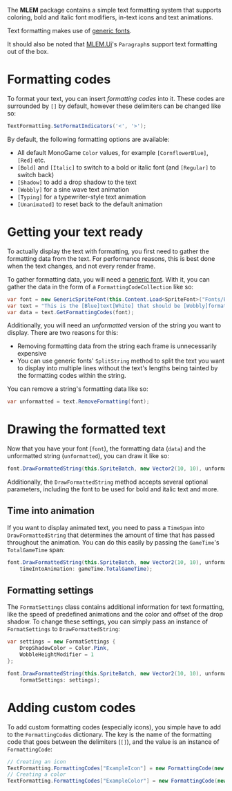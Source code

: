 The **MLEM** package contains a simple text formatting system that supports coloring, bold and italic font modifiers, in-text icons and text animations.

Text formatting makes use of [generic fonts](https://github.com/Ellpeck/MLEM/wiki/Font-Extensions).

It should also be noted that [MLEM.Ui](https://github.com/Ellpeck/MLEM/wiki/MLEM.Ui)'s `Paragraph`s support text formatting out of the box.

# Formatting codes
To format your text, you can insert *formatting codes* into it. These codes are surrounded by `[]` by default, however these delimiters can be changed like so:
```cs
TextFormatting.SetFormatIndicators('<', '>');
```

By default, the following formatting options are available:
- All default MonoGame `Color` values, for example `[CornflowerBlue]`, `[Red]` etc.
- `[Bold]` and `[Italic]` to switch to a bold or italic font (and `[Regular]` to switch back)
- `[Shadow]` to add a drop shadow to the text
- `[Wobbly]` for a sine wave text animation
- `[Typing]` for a typewriter-style text animation
- `[Unanimated]` to reset back to the default animation

# Getting your text ready
To actually display the text with formatting, you first need to gather the formatting data from the text. For performance reasons, this is best done when the text changes, and not every render frame.

To gather formatting data, you will need a [generic font](https://github.com/Ellpeck/MLEM/wiki/Font-Extensions). With it, you can gather the data in the form of a `FormattingCodeCollection` like so:
```cs
var font = new GenericSpriteFont(this.Content.Load<SpriteFont>("Fonts/ExampleFont"));
var text = "This is the [Blue]text[White] that should be [Wobbly]formatted[Unanimated].";
var data = text.GetFormattingCodes(font);
```

Additionally, you will need an *unformatted* version of the string you want to display. There are two reasons for this:
- Removing formatting data from the string each frame is unnecessarily expensive
- You can use generic fonts' `SplitString` method to split the text you want to display into multiple lines without the text's lengths being tainted by the formatting codes within the string.

You can remove a string's formatting data like so:
```cs
var unformatted = text.RemoveFormatting(font);
```

# Drawing the formatted text
Now that you have your font (`font`), the formatting data (`data`) and the unformatted string (`unformatted`), you can draw it like so:
```cs
font.DrawFormattedString(this.SpriteBatch, new Vector2(10, 10), unformatted, data, Color.White, scale: 1);
```

Additionally, the `DrawFormattedString` method accepts several optional parameters, including the font to be used for bold and italic text and more.

## Time into animation
If you want to display animated text, you need to pass a `TimeSpan` into `DrawFormattedString` that determines the amount of time that has passed throughout the animation. You can do this easily by passing the `GameTime`'s `TotalGameTime` span:
```cs
font.DrawFormattedString(this.SpriteBatch, new Vector2(10, 10), unformatted, data, Color.White, scale: 1,
    timeIntoAnimation: gameTime.TotalGameTime);
```

## Formatting settings
The `FormatSettings` class contains additional information for text formatting, like the speed of predefined animations and the color and offset of the drop shadow. To change these settings, you can simply pass an instance of `FormatSettings` to `DrawFormattedString`:
```cs
var settings = new FormatSettings {
    DropShadowColor = Color.Pink,
    WobbleHeightModifier = 1
};

font.DrawFormattedString(this.SpriteBatch, new Vector2(10, 10), unformatted, data, Color.White, scale: 1,
    formatSettings: settings);
```

# Adding custom codes
To add custom formatting codes (especially icons), you simple have to add to the `FormattingCodes` dictionary. The key is the name of the formatting code that goes between the delimiters (`[]`), and the value is an instance of `FormattingCode`:
```cs
// Creating an icon
TextFormatting.FormattingCodes["ExampleIcon"] = new FormattingCode(new TextureRegion(exampleTexture));
// Creating a color
TextFormatting.FormattingCodes["ExampleColor"] = new FormattingCode(new Color(10, 20, 30));
```